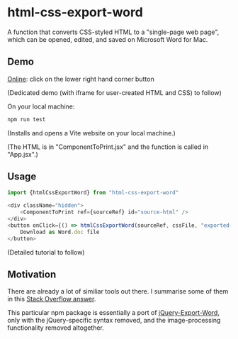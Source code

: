 # html-css-export-word

A function that converts CSS-styled HTML to a "single-page web page", which can be opened, edited, and saved on Microsoft Word for Mac.

## Demo

[Online](https://3willows.github.io/barAdmission/#/info): click on the lower right hand corner button

(Dedicated demo (with iframe for user-created HTML and CSS) to follow)

On your local machine:

```bash
npm run test
```

(Installs and opens a Vite website on your local machine.)

(The HTML is in "ComponentToPrint.jsx" and the function is called in "App.jsx".)

## Usage

```js
import {htmlCssExportWord} from "html-css-export-word"

<div className="hidden">
    <ComponentToPrint ref={sourceRef} id="source-html" />
</div>
<button onClick={() => htmlCssExportWord(sourceRef, cssFile, "exported-document.doc")}>
    Download as Word.doc file
</button>
```

(Detailed tutorial to follow)

## Motivation

There are already a lot of similiar tools out there. I summarise some of them in this [Stack Overflow answer](https://stackoverflow.com/a/78373506/19767032).

This particular npm package is essentially a port of [jQuery-Export-Word](https://github.com/markswindoll/jQuery-Word-Export), only with the jQuery-specific syntax removed, and the image-processing functionality removed altogether.
